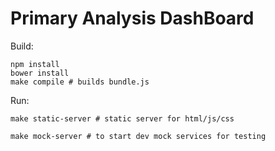 # Primary Analysis DashBoard


Build:

    npm install
    bower install
    make compile # builds bundle.js


Run:
    
    make static-server # static server for html/js/css 

    make mock-server # to start dev mock services for testing
